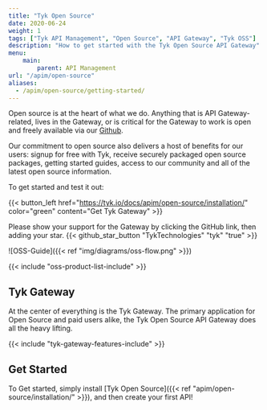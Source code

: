 ```yaml
---
title: "Tyk Open Source"
date: 2020-06-24
weight: 1
tags: ["Tyk API Management", "Open Source", "API Gateway", "Tyk OSS"]
description: "How to get started with the Tyk Open Source API Gateway"
menu:
    main:
        parent: API Management
url: "/apim/open-source"
aliases:
  - /apim/open-source/getting-started/
---
```




Open source is at the heart of what we do. Anything that is API Gateway-related, lives in the Gateway, or is critical for the Gateway to work is open and freely available via our [Github](https://github.com/TykTechnologies/).

Our commitment to open source also delivers a host of benefits for our users: signup for free with Tyk, receive securely packaged open source packages, getting started guides, access to our community and all of the latest open source information.

To get started and test it out:

{{< button_left href="https://tyk.io/docs/apim/open-source/installation/" color="green" content="Get Tyk Gateway" >}}


Please show your support for the Gateway by clicking the GitHub link, then adding your star.
{{< github_star_button "TykTechnologies" "tyk" "true" >}}


![OSS-Guide]({{< ref "img/diagrams/oss-flow.png" >}})

{{< include "oss-product-list-include" >}}

## Tyk Gateway

At the center of everything is the Tyk Gateway.  The primary application for Open Source and paid users alike, the Tyk Open Source API Gateway does all the heavy lifting.

{{< include "tyk-gateway-features-include" >}}

## Get Started

To Get started, simply install [Tyk Open Source]({{< ref "apim/open-source/installation/" >}}), and then create your first API!
